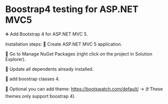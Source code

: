 # Boostrap4 testing for ASP.NET MVC5

:heavy_plus_sign: Add Bootstrap 4 for ASP.NET MVC 5. 

Installation steps:
  :large_blue_circle: Create ASP.NET MVC 5 application.
  
  :large_blue_circle: Go to Manage NuGet Packages (right click on the project in Solution Explorer).
  
  :large_blue_circle: Update all dependents already installed.
  
  :large_blue_circle: add boostrap classes 4.
  
  :large_blue_circle: Optional you can add theme: https://bootswatch.com/default/ -> (:exclamation: These themes only support boostrap 4).
